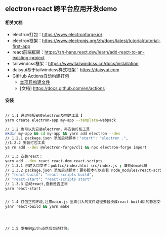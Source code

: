 ## electron+react 跨平台应用开发demo



#### 相关文档
- electron打包：https://www.electronforge.io/
- electron框架：https://www.electronjs.org/zh/docs/latest/tutorial/tutorial-first-app
- react前端框架：https://zh-hans.react.dev/learn/add-react-to-an-existing-project
- tailwindcss框架：https://www.tailwindcss.cn/docs/installation
- daisyui基于tailwindcss样式框架：https://daisyui.com
- GitHub Actions自动构建打包
    - [本项目构建文件](.github/workflows/main.yml)
    - [文档] https://docs.github.com/en/actions


#### 安装

```bash

// 1.1 通过模版安装electron及构建工具【
yarn create electron-app my-app --template=webpack

// 1.2 也可以先安装electron，再安装打包工具
mkdir my-app && cd my-app && yarn add electron --dev 
// 1.2.1 package.json 添加启动脚本："start": "electron .",
//1.2.2 安装打包工具
ya rn add --dev @electron-forge/cli && npx electron-forge import 

// 1.3 安装react；
yarn add --dev react react-dom react-scripts
// 1.3.1 创建入口文件：public/index.html src/index.js ; 填充demo代码
// 1.3.2 package.json 添加启动脚本：更多脚本可以查看 node_modules/react-scripts/src 
// "react-build": "react-scripts build",
// "react-start": "react-scripts start"
// 1.3.3 启动react,查看是否正常
yarn react-start


// 1.4 打包正式环境,注意main.js 里面引入的文件路径要替换成react build后的静态文件地址，代码可以根据环境来判断
yanr react-build && yarn make




// 1.5 发布到github然后自动打包;


```